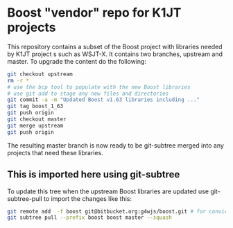 Boost "vendor" repo for K1JT projects
=====================================

This repository contains a subset of the Boost project with libraries
needed by K1JT project s such as WSJT-X. It contains two branches,
upstream and master. To upgrade the content do the following:

```bash
git checkout upstream
rm -r *
# use the bcp tool to populate with the new Boost libraries
# use git add to stage any new files and directories
git commit -a -m "Updated Boost v1.63 libraries including ..."
git tag boost_1_63
git push origin
git checkout master
git merge upstream
git push origin
```

The resulting master branch is now ready to be git-subtree merged into
any projects that need these libraries.

This is imported here using git-subtree
---------------------------------------

To update this tree when the upstream Boost libraries are updated use
git-subtree-pull to import the changes like this:

```bash
git remote add  -f boost git@bitbucket.org:g4wjs/boost.git # for convienence
git subtree pull --prefix boost boost master --squash
```